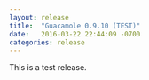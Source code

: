 ```yaml
---
layout: release
title:  "Guacamole 0.9.10 (TEST)"
date:   2016-03-22 22:44:09 -0700
categories: release
---
```


This is a test release.

